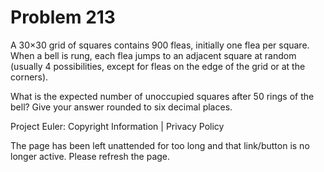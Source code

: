 #   Problem 213

   A 30×30 grid of squares contains 900 fleas, initially one flea per square.
   When a bell is rung, each flea jumps to an adjacent square at random
   (usually 4 possibilities, except for fleas on the edge of the grid or at
   the corners).

   What is the expected number of unoccupied squares after 50 rings of the
   bell? Give your answer rounded to six decimal places.

   Project Euler: Copyright Information | Privacy Policy

   The page has been left unattended for too long and that link/button is no
   longer active. Please refresh the page.
